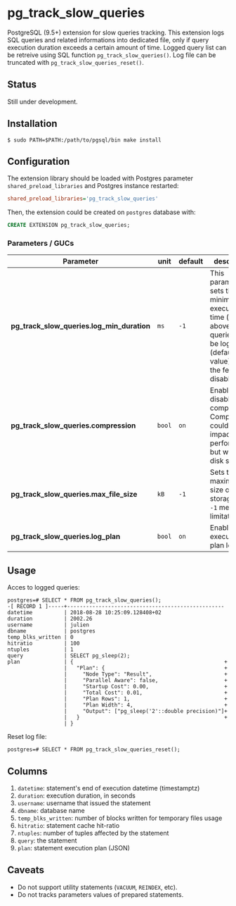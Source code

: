 # pg_track_slow_queries

PostgreSQL (9.5+) extension for slow queries tracking. This extension logs SQL queries and related informations into dedicated file, only if query execution duration exceeds a certain amount of time. Logged query list can be retreive using SQL function `pg_track_slow_queries()`. Log file can be truncated with `pg_track_slow_queries_reset()`.


## Status

Still under development.

## Installation

```console
$ sudo PATH=$PATH:/path/to/pgsql/bin make install
```

## Configuration

The extension library should be loaded with Postgres parameter `shared_preload_libraries` and Postgres instance restarted:
```ini
shared_preload_libraries='pg_track_slow_queries'
```

Then, the extension could be created on `postgres` database with:
```sql
CREATE EXTENSION pg_track_slow_queries;
```

### Parameters / GUCs

| Parameter                                  | unit   | default | description |
|--------------------------------------------|--------|---------|-------------|
| **pg_track_slow_queries.log_min_duration** | `ms`   | `-1`    | This parameter sets the minimum execution time (in ms) above which queries will be logged. `-1` (default value) means the feature is disabled. |
| **pg_track_slow_queries.compression**      | `bool` | `on`    | Enable or disable row compression. Compression could have impacts on performances but will save disk space.                                    |
| **pg_track_slow_queries.max_file_size**    | `kB`   | `-1`    | Sets the maximum size of storage file. `-1` means no limitation.                                                                               |
| **pg_track_slow_queries.log_plan**         | `bool` | `on`    | Enable execution plan logging.                                                                                                                 |

## Usage

Acces to logged queries:

```console
postgres=# SELECT * FROM pg_track_slow_queries();
-[ RECORD 1 ]-----+--------------------------------------------------
datetime          | 2018-08-28 10:25:09.128408+02
duration          | 2002.26
username          | julien
dbname            | postgres
temp_blks_written | 0
hitratio          | 100
ntuples           | 1
query             | SELECT pg_sleep(2);
plan              | {                                                +
                  |   "Plan": {                                      +
                  |     "Node Type": "Result",                       +
                  |     "Parallel Aware": false,                     +
                  |     "Startup Cost": 0.00,                        +
                  |     "Total Cost": 0.01,                          +
                  |     "Plan Rows": 1,                              +
                  |     "Plan Width": 4,                             +
                  |     "Output": ["pg_sleep('2'::double precision)"]+
                  |   }                                              +
                  | }
```

Reset log file:

```console
postgres=# SELECT * FROM pg_track_slow_queries_reset();
```

## Columns

 1. `datetime`: statement's end of execution datetime (timestamptz)
 2. `duration`: execution duration, in seconds
 3. `username`: username that issued the statement
 4. `dbname`: database name
 5. `temp_blks_written`: number of blocks written for temporary files usage
 6. `hitratio`: statement cache hit-ratio
 7. `ntuples`: number of tuples affected by the statement
 8. `query`: the statement
 9. `plan`: statement execution plan (JSON)

## Caveats

 * Do not support utility statements (`VACUUM`, `REINDEX`, etc).
 * Do not tracks parameters values of prepared statements.
